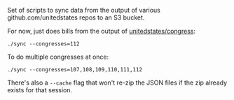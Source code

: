 Set of scripts to sync data from the output of various github.com/unitedstates repos to an S3 bucket.

For now, just does bills from the output of [unitedstates/congress](https://github.com/unitedstates/congress):

    ./sync --congresses=112

To do multiple congresses at once:

    ./sync --congresses=107,108,109,110,111,112

There's also a `--cache` flag that won't re-zip the JSON files if the zip already exists for that session.
